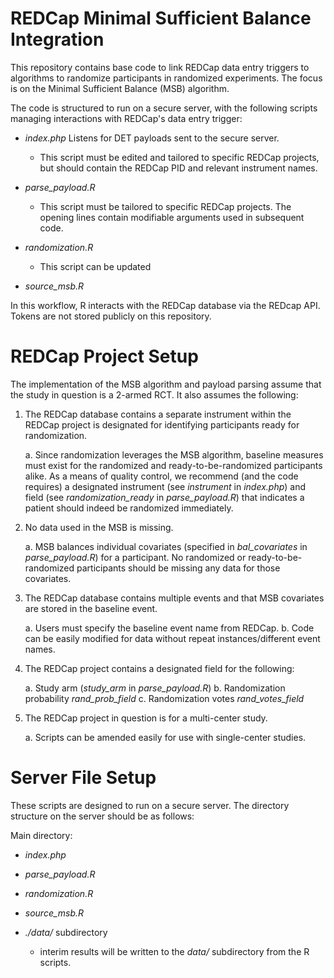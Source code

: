 # REDCap Minimal Sufficient Balance Integration

This repository contains base code to link REDCap data entry triggers to algorithms to randomize participants in randomized experiments. 
The focus is on the Minimal Sufficient Balance (MSB) algorithm. 


The code is structured to run on a secure server, with the following scripts managing interactions with REDCap's data entry trigger:

- _index.php_ Listens for DET payloads sent to the secure server. 

     - This script must be edited and tailored to specific REDCap projects, but should contain the REDCap PID and relevant instrument names.

- _parse_payload.R_

     - This script must be tailored to specific REDCap projects. The opening lines contain modifiable arguments used in subsequent code. 

- _randomization.R_

     - This script can be updated 

- _source_msb.R_

In this workflow, R interacts with the REDCap database via the REDcap API. Tokens are not stored publicly on this repository.




# REDCap Project Setup

The implementation of the MSB algorithm and payload parsing assume that the study in question is a 2-armed RCT. 
It also assumes the following:

1. The REDCap database contains a separate instrument within the REDCap project is designated for identifying participants ready for randomization.

     a. Since randomization leverages the MSB algorithm, baseline measures must exist for the randomized and ready-to-be-randomized participants alike. As a means of quality control, we recommend (and the code requires) a designated instrument (see _instrument_ in _index.php_) and field (see _randomization_ready_ in _parse_payload.R_) that indicates a patient should indeed be randomized immediately.

2. No data used in the MSB is missing. 

     a. MSB balances individual covariates (specified in _bal_covariates_ in _parse_payload.R_) for a participant. No randomized or ready-to-be-randomized participants should be missing any data for those covariates.
     
3. The REDCap database contains multiple events and that MSB covariates are stored in the baseline event.

     a. Users must specify the baseline event name from REDCap.
     b. Code can be easily modified for data without repeat instances/different event names.

4. The REDCap project contains a designated field for the following:

     a. Study arm (_study_arm_ in _parse_payload.R_) 
     b. Randomization probability _rand_prob_field_
     c. Randomization votes _rand_votes_field_ 

5. The REDCap project in question is for a multi-center study. 

     a. Scripts can be amended easily for use with single-center studies.



# Server File Setup

These scripts are designed to run on a secure server. 
The directory structure on the server should be as follows:

Main directory: 

- _index.php_
- _parse_payload.R_
- _randomization.R_
- _source_msb.R_
- _./data/_ subdirectory

     - interim results will be written to the _data/_ subdirectory from the R scripts.
     
     
     
  
